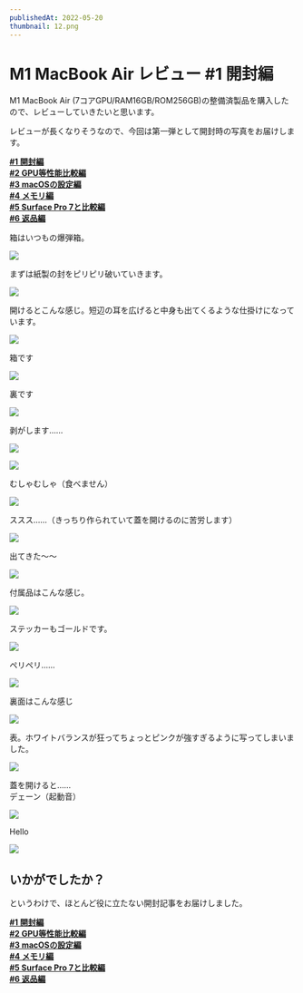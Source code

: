 ```yaml
---
publishedAt: 2022-05-20
thumbnail: 12.png
---
```


# M1 MacBook Air レビュー #1 開封編

M1 MacBook Air (7コアGPU/RAM16GB/ROM256GB)の整備済製品を購入したので、レビューしていきたいと思います。

レビューが長くなりそうなので、今回は第一弾として開封時の写真をお届けします。

[**#1 開封編**](../05-20-m1mba-1)  
[**#2 GPU等性能比較編**](../05-21-m1mba-2)  
[**#3 macOSの設定編**](../05-22-m1mba-3)  
[**#4 メモリ編**](../05-23-m1mba-4)  
[**#5 Surface Pro 7と比較編**](../05-24-m1mba-5)  
[**#6 返品編**](../05-25-m1mba-6)

箱はいつもの爆弾箱。

![](0.png)

まずは紙製の封をピリピリ破いていきます。

![](1.png)

開けるとこんな感じ。短辺の耳を広げると中身も出てくるような仕掛けになっています。

![](2.png)

箱です

![](3.png)

裏です

![](4.png)

剥がします……

![](5.png)

![](6.png)

むしゃむしゃ（食べません）

![](7.png)

ススス……（きっちり作られていて蓋を開けるのに苦労します）

![](8.png)

出てきた〜〜

![](9.png)

付属品はこんな感じ。

![](10.png)

ステッカーもゴールドです。

![](11.png)

ペリペリ……

![](12.png)

裏面はこんな感じ

![](13.png)

表。ホワイトバランスが狂ってちょっとピンクが強すぎるように写ってしまいました。

![](14.png)

蓋を開けると……\
デェーン（起動音）

![](15.png)

Hello

![](16.png)

## いかがでしたか？

というわけで、ほとんど役に立たない開封記事をお届けしました。

[**#1 開封編**](../05-20-m1mba-1)  
[**#2 GPU等性能比較編**](../05-21-m1mba-2)  
[**#3 macOSの設定編**](../05-22-m1mba-3)  
[**#4 メモリ編**](../05-23-m1mba-4)  
[**#5 Surface Pro 7と比較編**](../05-24-m1mba-5)  
[**#6 返品編**](../05-25-m1mba-6)
